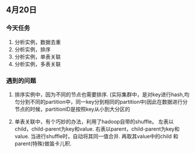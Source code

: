 ## 4月20日

### 今天任务
1. 分析实例，数据去重
2. 分析实例，排序
3. 分析实例，单表关联
4. 分析实例，多表关联

### 遇到的问题
1.  排序实例中，因为不同的节点也需要排序.
	(实际集群中，是对key进行hash,均匀分到不同的partition中，同一key分到相同的partition中)因此在数据进行分节点的时候，partitionID是按照key从小到大分区的

2.  单表关联中，有个巧妙的办法，利用了hadoop自带的shuffle。
	左表以child，child-parent为key和value.
	右表以parent，child-parent为key和value.
	当进行shuffle时，自动将其同一值合并.
	再取其value中的child 和 parent(特殊)做笛卡儿积.
